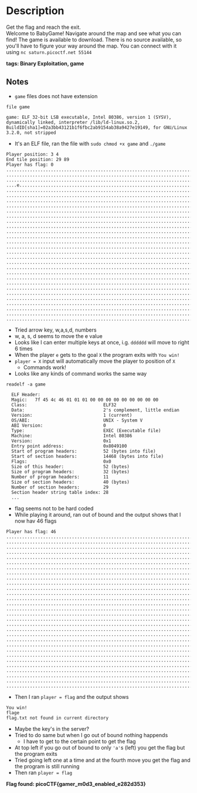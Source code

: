 # Description

Get the flag and reach the exit.\
Welcome to BabyGame! Navigate around the map and see what you can find! The game is available to download. There is no source available, so you'll have to figure your way around the map. You can connect with it using `nc saturn.picoctf.net 55144`

**tags: Binary Exploitation, game**

## Notes

- `game` files does not have extension

`file game`
```
game: ELF 32-bit LSB executable, Intel 80386, version 1 (SYSV), dynamically linked, interpreter /lib/ld-linux.so.2, BuildID[sha1]=02a3bb43121b1f6fbc2ab9154ab38a9427e19149, for GNU/Linux 3.2.0, not stripped
```
- It's an ELF file, ran the file with `sudo chmod +x game` and `./game`

```
Player position: 3 4
End tile position: 29 89
Player has flag: 0
..........................................................................................
..........................................................................................
..........................................................................................
....e.....................................................................................
..........................................................................................
..........................................................................................
..........................................................................................
..........................................................................................
..........................................................................................
..........................................................................................
..........................................................................................
..........................................................................................
..........................................................................................
..........................................................................................
..........................................................................................
..........................................................................................
..........................................................................................
..........................................................................................
..........................................................................................
..........................................................................................
..........................................................................................
..........................................................................................
..........................................................................................
..........................................................................................
..........................................................................................
..........................................................................................
..........................................................................................
..........................................................................................
..........................................................................................
.........................................................................................X
```

- Tried arrow key, w,a,s,d, numbers
- w, a, s, d seems to move the e value
- Looks like I can enter multiple keys at once, i.g. `dddddd` will move to right 6 times
- When the player `e` gets to the goal `X` the program exits with `You win!`
- `player = X` input will automatically move the player to position of `X`
  - Commands work!
- Looks like any kinds of command works the same way

`readelf -a game`
```
  ELF Header:
  Magic:   7f 45 4c 46 01 01 01 00 00 00 00 00 00 00 00 00 
  Class:                             ELF32
  Data:                              2's complement, little endian
  Version:                           1 (current)
  OS/ABI:                            UNIX - System V
  ABI Version:                       0
  Type:                              EXEC (Executable file)
  Machine:                           Intel 80386
  Version:                           0x1
  Entry point address:               0x8049100
  Start of program headers:          52 (bytes into file)
  Start of section headers:          14468 (bytes into file)
  Flags:                             0x0
  Size of this header:               52 (bytes)
  Size of program headers:           32 (bytes)
  Number of program headers:         11
  Size of section headers:           40 (bytes)
  Number of section headers:         29
  Section header string table index: 28
  ...
```

- flag seems not to be hard coded
- While playing it around, ran out of bound and the output shows that I now hav 46 flags
```
Player has flag: 46
..........................................................................................
..........................................................................................
..........................................................................................
..........................................................................................
..........................................................................................
..........................................................................................
..........................................................................................
..........................................................................................
..........................................................................................
..........................................................................................
..........................................................................................
..........................................................................................
..........................................................................................
..........................................................................................
..........................................................................................
..........................................................................................
..........................................................................................
..........................................................................................
..........................................................................................
..........................................................................................
..........................................................................................
..........................................................................................
..........................................................................................
..........................................................................................
..........................................................................................
..........................................................................................
..........................................................................................
..........................................................................................
..........................................................................................
..........................................................................................
```
- Then I ran `player = flag` and the output shows
```
You win!
flage
flag.txt not found in current directory
```
- Maybe the key's in the server?
- Tried to do same but when I go out of bound nothing happends
  - I have to get to the certain point to get the flag
- At top left if you go out of bound to only `'a'`s (left) you get the flag but the program exits
- Tried going left one at a time and at the fourth move you get the flag and the program is still running
- Then ran `player = flag`

**Flag found: picoCTF{gamer_m0d3_enabled_e282d353}**